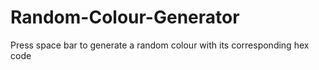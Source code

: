 # Random-Colour-Generator
Press space bar to generate a random colour with its corresponding hex code
